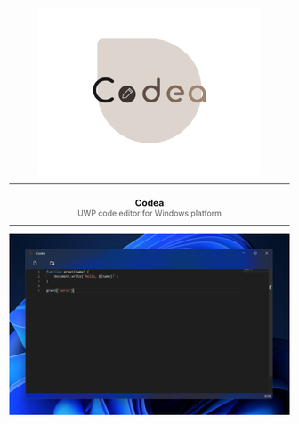 ﻿<div style="text-align: center;">
    <img src="Assets/Raw/Logo.svg" alt="Codea Logo" style="max-width: 400px;">
</div>

<hr>

<h3 style="text-align: center; margin-bottom: 0;">Codea</h3>
<div style="text-align: center; opacity: 0.7;">UWP code editor for Windows platform</div>

<hr>

![Codea Screenshot](Assets/Raw/Screenshot.png)